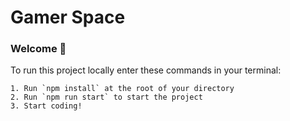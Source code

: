 # Gamer Space #

### **Welcome 👋**
To run this project locally enter these commands in your terminal:
```
1. Run `npm install` at the root of your directory
2. Run `npm run start` to start the project
3. Start coding!
```
